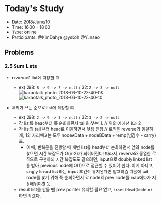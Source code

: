 # Today's Study
- Date: 2018/June/10
- Time: 16:00 - 18:00
- Type: offline 
- Participants: @KimDahye @yskoh @Yunseo 

## Problems
### 2.5 Sum Lists
- reverse로 list에 저장할 때
  - ex) 298: `8 -> 9 -> 2 -> null` / 32: `2 -> 3 -> null`
  ![kakaotalk_photo_2018-06-10-23-40-08](https://user-images.githubusercontent.com/6873655/41202706-304da6f4-6d08-11e8-904e-d176105434a2.jpeg)
  ![kakaotalk_photo_2018-06-10-23-40-10](https://user-images.githubusercontent.com/6873655/41202707-307846b6-6d08-11e8-896a-fd8d0bc2870a.jpeg)

- 우리가 쓰는 순으로 list에 저장할 때
  - ex) 298: `2 -> 9 -> 8 -> null` / 32: `3 -> 2 -> null`
  - 각 list를 head부터 쭉 순회하면서 tail을 찾는다. // 위의 예에선 8과 2
  - 각 list의 tail 부터 head로 이동하면서 덧셈 진행 // 로직은 reverse와 동일하게, 1의 자리빼고는 모두 nodeAData + nodeBData + temp(넘김수 - carry) 로. 
    - 이 때, 반복문을 진행할 때 매번 list를 head부터 순회하면서 앞의 node를 찾으면 시간 복잡도가 O(n^2)가 되어버린다! 따라서, reverse와 동일한 로직으로 구현하되 시간 복잡도도 같으려면, input으로 doubly linked list 를 받아 previous node에 O(1)으로 접근할 수 있어야 한다. 이게 아니고, singly linked list 라는 input 조건이 유지된다면 알고리즘 처음에 tail node를 찾기 위해 쭉 순회하면서 각 node의 prev node를 map에다가 저장해둬야할 듯. 
  - result list를 만들 땐 prev pointer 유지할 필요 없고, `insertHead(Node n)` 하면 되겠다.  
